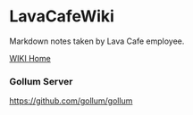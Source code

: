 # LavaCafeWiki
Markdown notes taken by Lava Cafe employee.

[WIKI Home](./Home.md)

### Gollum Server
https://github.com/gollum/gollum

